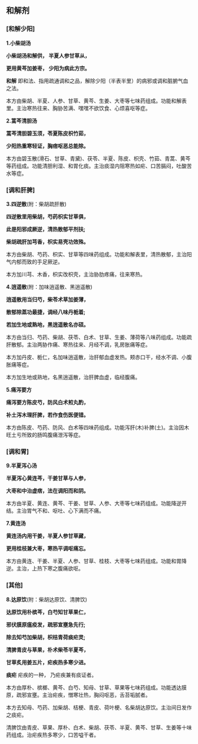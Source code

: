 ## 和解剂

### [**和解少阳**]

**1.小柴胡汤**

**小柴胡汤和解供，  半夏人参甘草从，**

**更用黄芩加姜枣， 少阳为病此方宗。**

**和解**  即和法、指用疏通调和之品，解除少阳（半表半里）的病邪或调和脏腑气血之法。

本方由柴胡、半夏、人参、甘草、黄芩、生姜、大枣等七味药组成。功能和解表里。主治寒热往来、胸胁苦满、嘿嘿不欲饮食、心烦喜呕等症。

**2.蒿芩清胆汤**

**蒿芩清胆碧玉须，苓夏陈皮枳竹茹，**

**少阳热重寒轻证，胸痞呕恶总能除。**

本方由碧玉散(滑石、甘草、青黛)、茯苓、半夏、陈皮、枳壳、竹茹、青蒿、黄芩等药组成。功能清胆利湿、和胃化痰。主治痰湿内阻寒热如疟、口苦膈闷，吐酸苦水等症。

### [**调和肝脾**]

**3.四逆散**(附：柴胡疏肝散)

**四逆散里用柴胡，芍药枳实甘草俱，**

**此是阳邪成厥逆，清热散郁平剂扶;**

**柴胡疏肝加芎香，枳实易壳功效殊。**

本方由柴胡、芍药、枳实、甘草等四味药组成。功能和解表里，清热散郁，主治阳气内郁而致的手足厥逆。

本方加川芎、木香，枳实改枳壳，主治胁肋疼痛，往来寒热。

**4.逍遥散**(附：加味逍遥散、黑逍遥散)

**逍遥散用当归芍，柴苓术草加姜薄，**

**散郁除蒸功最捷，调经八味丹栀着;**

**若加生地或熟地，黑逍遥散名亦硕。**

本方由当归、芍药、柴胡、茯苓、白术、甘草、生姜、薄荷等八味药组成。功能疏肝散郁。主治两胁作痛、寒热往来、月经不调，乳房胀痛等症。

本方加丹皮、栀仁，名加味逍遥散，治肝郁血虚发热。颊赤口干，经水不调、小腹胀痛等症。

本方加生地或熟地，名黑逍遥散，治肝脾血虚，临经腹痛。

**5.痛泻要方**

**痛泻要方陈皮芍，防风白术煎丸酌，**

**补土泻木理肝脾，若作食伤医便错。**

本方由陈皮、芍药、防风、白术等四味药组成。功能泻肝(木)补脾(土)。主治因木旺土亏所致的肠鸣腹痛泄泻等症。

### [**调和胃**]

**9.半夏泻心汤**

**半夏泻心黄连芩，干姜甘草与人参，**

**大枣和中治虚痞，法在调阳而和阴。**

本方由半夏、黄连、黄芩、干姜、甘草、人参、大枣等七味药组成。功能降逆开结。主治胃气不和、呕吐、心下满而不痛。

**7.黄连汤**

**黄连汤内用干姜，半夏人参甘草藏，**

**更用桂枝兼大枣，寒热平调呕痛忘。**

本方由黄连、干姜、半夏、人参、甘草、桂枝、大枣等七味药组成。功能和胃降逆。主治，上热下寒之腹痛欲呕。

### [**其他**]

**8.达原饮**(附：柴胡达原饮、清脾饮)

**达原饮用朴槟芩，白芍知甘草果仁，**

**邪伏膜原瘟疫发，疏邪宣壅急先行;**

**除去知芍加柴胡，枳桔青荷痰疟灵;**

**清脾青皮与草果，朴术柴苓半夏芩，**

**甘草炙用姜五片，疟疾热多寒少进。**

**痰疟**  疟疾的一种， 乃疟疾兼有痰证者。

本方由厚朴、槟榔、黄芩、白芍、知母、甘草、草果等七味药组成。功能透达膜原，疏邪宣壅。主治疟疾，憎寒壮热，胸闷呕恶，舌苔垢腻者。

本方去知母、芍药、加柴胡、桔梗、青皮、荷叶梗、名柴胡达原饮。主治间日发作之痰疟。

清脾饮由青皮、草果、厚朴、白术、柴胡、茯苓、半夏、黄芩、甘草、生姜等十味药组成。治疟疾热多寒少，口苦嗌干者。

